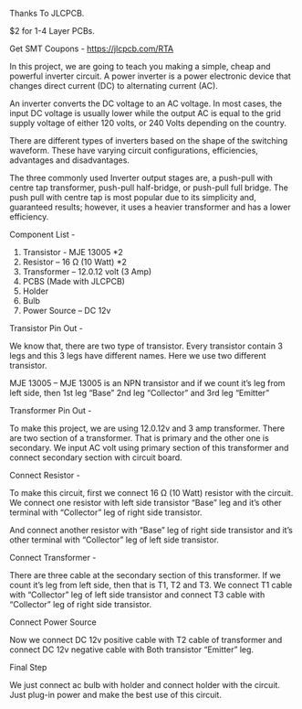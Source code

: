 Thanks To JLCPCB.

$2 for 1-4 Layer PCBs.

Get SMT Coupons - https://jlcpcb.com/RTA



In this project, we are going to teach you making a simple, cheap and powerful inverter circuit. A power inverter is a power electronic device that changes direct current (DC) to alternating current (AC).
	
An inverter converts the DC voltage to an AC voltage. In most cases, the input DC voltage is usually lower while the output AC is equal to the grid supply voltage of either 120 volts, or 240 Volts depending on the country.

There are different types of inverters based on the shape of the switching waveform. These have varying circuit configurations, efficiencies, advantages and disadvantages.

The three commonly used Inverter output stages are, a push-pull with centre tap transformer, push-pull half-bridge, or push-pull full bridge. The push pull with centre tap is most popular due to its simplicity and, guaranteed results; however, it uses a heavier transformer and has a lower efficiency.



Component List - 

1. Transistor -  MJE 13005 *2
2. Resistor – 16 Ω (10 Watt) *2
3. Transformer – 12.0.12 volt (3 Amp)
4. PCBS (Made with JLCPCB)
5. Holder
6. Bulb
7. Power Source – DC 12v


Transistor Pin Out - 

We know that, there are two type of transistor. Every transistor contain 3 legs and this 3 legs have different names. Here we use two different transistor. 

MJE 13005 – MJE 13005 is an NPN transistor and if we count it’s leg from left side, then 1st leg “Base” 2nd leg “Collector” and 3rd leg “Emitter”


Transformer Pin Out - 

To make this project, we are using 12.0.12v and 3 amp transformer. There are two section of a transformer.
That is primary and the other one is secondary. We input AC volt using primary section of this transformer
and connect secondary section with circuit board.


Connect Resistor - 

To make this circuit, first we connect 16 Ω (10 Watt) resistor with the circuit.
We connect one resistor with left side transistor “Base” leg and it’s other terminal with “Collector” leg of right side transistor.

And connect another resistor with “Base” leg of right side transistor and it’s other terminal with “Collector” leg of left side transistor.



Connect Transformer - 

There are three cable at the secondary section of this transformer. If we count it’s leg from left side, then that is T1, T2 and T3.
We connect T1 cable with “Collector” leg of left side transistor and connect T3 cable with “Collector” leg of right side transistor.


Connect Power Source

Now we connect DC 12v positive cable with T2 cable of transformer and connect DC 12v negative cable with Both transistor “Emitter” leg.


Final Step

We just connect ac bulb with holder and connect holder with the circuit. Just plug-in power and make the best use of this circuit.


